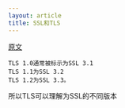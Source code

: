 ```yaml
---
layout: article
title: SSL和TLS
---
```


[原文](https://www.ruanyifeng.com/blog/2014/02/ssl_tls.html)


```
TLS 1.0通常被标示为SSL 3.1
TLS 1.1为SSL 3.2
TLS 1.2为SSL 3.3。
```

所以TLS可以理解为SSL的不同版本